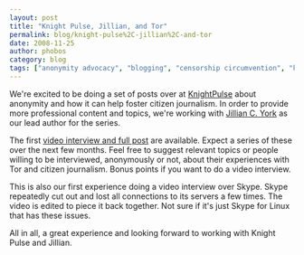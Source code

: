 ```yaml
---
layout: post
title: "Knight Pulse, Jillian, and Tor"
permalink: blog/knight-pulse%2C-jillian%2C-and-tor
date: 2008-11-25
author: phobos
category: blog
tags: ["anonymity advocacy", "blogging", "censorship circumvention", "knight pulse", "video interviews"]
---
```


We're excited to be doing a set of posts over at [KnightPulse](http://www.knightpulse.org) about anonymity and how it can help foster citizen journalism. In order to provide more professional content and topics, we're working with [Jillian C. York](http://jilliancyork.com/) as our lead author for the series.

The first [video interview and full post](http://www.knightpulse.org/blog/08/11/24/why-browse-internet-anonymously) are available. Expect a series of these over the next few months. Feel free to suggest relevant topics or people willing to be interviewed, anonymously or not, about their experiences with Tor and citizen journalism. Bonus points if you want to do a video interview.

This is also our first experience doing a video interview over Skype. Skype repeatedly cut out and lost all connections to its servers a few times. The video is edited to piece it back together. Not sure if it's just Skype for Linux that has these issues.

All in all, a great experience and looking forward to working with Knight Pulse and Jillian.

